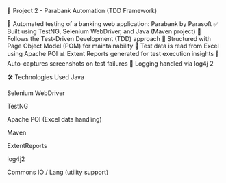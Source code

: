 🔹 Project 2 - Parabank Automation (TDD Framework)

📌 Automated testing of a banking web application: Parabank by Parasoft
✅ Built using TestNG, Selenium WebDriver, and Java (Maven project)
🧪 Follows the Test-Driven Development (TDD) approach
📁 Structured with Page Object Model (POM) for maintainability
📖 Test data is read from Excel using Apache POI
📊 Extent Reports generated for test execution insights
📸 Auto-captures screenshots on test failures
📝 Logging handled via log4j 2

🛠 Technologies Used
Java

Selenium WebDriver

TestNG

Apache POI (Excel data handling)

Maven

ExtentReports

log4j2

Commons IO / Lang (utility support)
